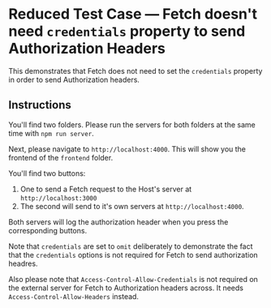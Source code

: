 # Reduced Test Case — Fetch doesn't need `credentials` property to send Authorization Headers

This demonstrates that Fetch does not need to set the
`credentials` property in order to send Authorization headers.

## Instructions

You'll find two folders. Please run the servers for both folders at the same time with `npm run server`.

Next, please navigate to `http://localhost:4000`. This will show you the frontend of the `frontend` folder.

You'll find two buttons:

1. One to send a Fetch request to the Host's server at `http://localhost:3000`
2. The second will send to it's own servers at `http://localhost:4000`.

Both servers will log the authorization header when you press the corresponding buttons.

Note that `credentials` are set to `omit` deliberately to demonstrate the fact that the `credentials` options is not required for Fetch to send authorization headres.

Also please note that `Access-Control-Allow-Credentials` is not
required on the external server for Fetch to Authorization headers across. It needs `Access-Control-Allow-Headers` instead.
